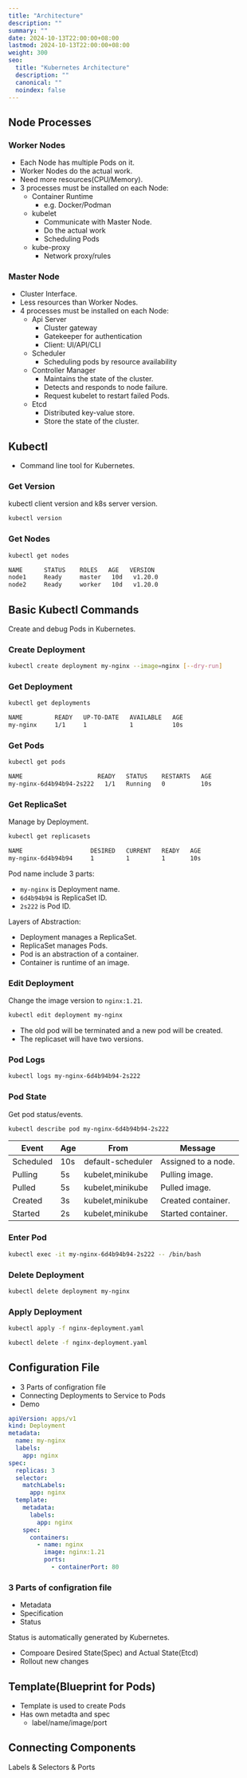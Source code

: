 ```yaml
---
title: "Architecture"
description: ""
summary: ""
date: 2024-10-13T22:00:00+08:00
lastmod: 2024-10-13T22:00:00+08:00
weight: 300
seo:
  title: "Kubernetes Architecture"
  description: ""
  canonical: ""
  noindex: false
---
```


## Node Processes

### Worker Nodes

* Each Node has multiple Pods on it.
* Worker Nodes do the actual work.
* Need more resources(CPU/Memory).
* 3 processes must be installed on each Node:
  * Container Runtime
    * e.g. Docker/Podman
  * kubelet
    * Communicate with Master Node.
    * Do the actual work
    * Scheduling Pods
  * kube-proxy
    * Network proxy/rules

### Master Node

* Cluster Interface.
* Less resources than Worker Nodes.
* 4 processes must be installed on each Node:
  * Api Server
    * Cluster gateway
    * Gatekeeper for authentication
    * Client: UI/API/CLI
  * Scheduler
    * Scheduling pods by resource availability
  * Controller Manager
    * Maintains the state of the cluster.
    * Detects and responds to node failure.
    * Request kubelet to restart failed Pods.
  * Etcd
    * Distributed key-value store.
    * Store the state of the cluster.

## Kubectl

* Command line tool for Kubernetes.

### Get Version

kubectl client version and k8s server version.

```bash {frame="none"}
kubectl version
```

### Get Nodes

```bash {frame="none"}
kubectl get nodes
```

```txt {frame="none"}
NAME      STATUS    ROLES   AGE   VERSION
node1     Ready     master   10d   v1.20.0
node2     Ready     worker   10d   v1.20.0
```

## Basic Kubectl Commands

Create and debug Pods in Kubernetes.

### Create Deployment

```bash {frame="none"}
kubectl create deployment my-nginx --image=nginx [--dry-run]
```

### Get Deployment

```bash {frame="none"}
kubectl get deployments
```

```txt {frame="none"}
NAME         READY   UP-TO-DATE   AVAILABLE   AGE
my-nginx     1/1     1            1           10s
```

### Get Pods

```bash {frame="none"}
kubectl get pods
```

```txt {frame="none"}
NAME                     READY   STATUS    RESTARTS   AGE
my-nginx-6d4b94b94-2s222   1/1   Running   0          10s
```

### Get ReplicaSet

Manage by Deployment.

```bash {frame="none"}
kubectl get replicasets
```

```txt {frame="none"}
NAME                   DESIRED   CURRENT   READY   AGE
my-nginx-6d4b94b94     1         1         1       10s
```

Pod name include 3 parts:

* `my-nginx` is Deployment name.
* `6d4b94b94` is ReplicaSet ID.
* `2s222` is Pod ID.

Layers of Abstraction:

* Deployment manages a ReplicaSet.
* ReplicaSet manages Pods.
* Pod is an abstraction of a container.
* Container is runtime of an image.

### Edit Deployment

Change the image version to `nginx:1.21`.

```bash {frame="none"}
kubectl edit deployment my-nginx
```

* The old pod will be terminated and a new pod will be created.
* The replicaset will have two versions.

### Pod Logs

```bash {frame="none"}
kubectl logs my-nginx-6d4b94b94-2s222
```

### Pod State

Get pod status/events.

```bash {frame="none"}
kubectl describe pod my-nginx-6d4b94b94-2s222
```

| Event     | Age  | From                | Message                |
|-----------|------|---------------------|------------------------|
| Scheduled | 10s  | default-scheduler   | Assigned to a node.    |
| Pulling   | 5s   | kubelet,minikube    | Pulling image.         |
| Pulled    | 5s   | kubelet,minikube    | Pulled image.          |
| Created   | 3s   | kubelet,minikube    | Created container.     |
| Started   | 2s   | kubelet,minikube    | Started container.     |

### Enter Pod

```bash {frame="none"}
kubectl exec -it my-nginx-6d4b94b94-2s222 -- /bin/bash
```

### Delete Deployment

```bash {frame="none"}
kubectl delete deployment my-nginx
```

### Apply Deployment

```bash {frame="none"}
kubectl apply -f nginx-deployment.yaml
```

```bash {frame="none"}
kubectl delete -f nginx-deployment.yaml
```

## Configuration File

* 3 Parts of configration file
* Connecting Deployments to Service to Pods
* Demo

```yaml {frame="none"}
apiVersion: apps/v1
kind: Deployment
metadata:
  name: my-nginx
  labels:
    app: nginx
spec:
  replicas: 3
  selector:
    matchLabels:
      app: nginx
  template:
    metadata:
      labels:
        app: nginx
    spec:
      containers:
        - name: nginx
          image: nginx:1.21
          ports:
            - containerPort: 80
```

### 3 Parts of configration file

* Metadata
* Specification
* Status

Status is automatically generated by Kubernetes.

* Compoare Desired State(Spec) and Actual State(Etcd)
* Rollout new changes

## Template(Blueprint for Pods)

* Template is used to create Pods
* Has own metadta and spec
  * label/name/image/port

## Connecting Components

Labels & Selectors & Ports

